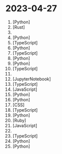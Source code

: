 # 2023-04-27

1. [](https://github.comundefined "decentralising the Ai Industry, free gpt-4/3.5 scripts through several reverse engineered api's ( poe.com, phind.com, chat.openai.com, phind.com, writesonic.com, sqlchat.ai, t3nsor.com, you.com etc...)") [Python]
2. [](https://github.comundefined "an experimental alternative to poetry/pip/pipenv/pyenv/venv/virtualenv/pdm/hatch/…") [Rust]
3. [](https://github.comundefined "😎 Awesome lists about all kinds of interesting topics") 
4. [](https://github.comundefined "An Artificial Intelligence Automation Platform. AI Instruction management from various providers, has an adaptive memory, and a versatile plugin system with many commands including web browsing. Supports many AI providers and models and growing support every day.") [Python]
5. [](https://github.comundefined "AI tool to build charts based on text input") [TypeScript]
6. [](https://github.comundefined "Dark and Darker private server implementation written in Python") [Python]
7. [](https://github.comundefined "⚖️ AI 法律助手") [TypeScript]
8. [](https://github.comundefined "A GPT-empowered penetration testing tool") [Python]
9. [](https://github.comundefined "交易模块") [Python]
10. [](https://github.comundefined "🤖 Assemble, configure, and deploy autonomous AI Agents in your browser.一键免费部署你的私人AutoGPT 网页应用") [TypeScript]
11. [](https://github.comundefined "List of Computer Science courses with video lectures.") 
12. [](https://github.comundefined "Examples and tutorials on using SOTA computer vision models and techniques. Learn everything from old-school ResNet, through YOLO and object-detection transformers like DETR, to the latest models like Grounding DINO and SAM.") [JupyterNotebook]
13. [](https://github.comundefined "The no-code platform for connecting custom data to large language models") [TypeScript]
14. [](https://github.comundefined "A cross-platform, customizable science fiction terminal emulator with advanced monitoring & touchscreen support.") [JavaScript]
15. [](https://github.comundefined "🔊 Text-Prompted Generative Audio Model") [Python]
16. [](https://github.comundefined "ChatGPT interface with better UI") [Python]
17. [](https://github.comundefined "闻达：一个LLM调用平台。为小模型外挂知识库查找和设计自动执行动作，实现不亚于于大模型的生成能力") [CSS]
18. [](https://github.comundefined "A terminal for a more modern age") [TypeScript]
19. [](https://github.comundefined "") [Python]
20. [](https://github.comundefined "The Open Source Ruby on Rails SaaS Template") [Ruby]
21. [](https://github.comundefined "A chat app that transcribes audio in real-time, streams back a response from a language model, and synthesizes this response as natural-sounding speech.") [JavaScript]
22. [](https://github.comundefined "A collection of archived stuff from Twitter") 
23. [](https://github.comundefined "bloop is a fast code search engine written in Rust.") [TypeScript]
24. [](https://github.comundefined "Wechat robot based on ChatGPT, which using OpenAI api and itchat library. 使用ChatGPT搭建微信聊天机器人，基于GPT3.5/4.0 API和itchat实现，能处理文本、语音和图片，访问操作系统和互联网。") [Python]
25. [](https://github.comundefined "Modular Auto-GPT Framework") [Python]
